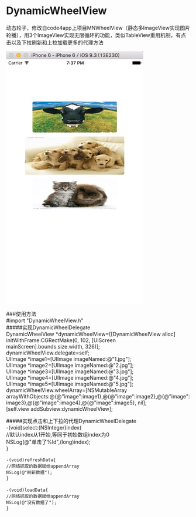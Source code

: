 # DynamicWheelView
动态轮子，修改自code4app上项目MNWheelView（静态多ImageView实现图片轮播），用3个ImageView实现无限循环的功能，类似TableView重用机制，有点击以及下拉刷新和上拉加载更多的代理方法  

![Image](https://github.com/HelloiWorld/DynamicWheelView/blob/master/DynamicWheelView/Assets.xcassets/2AA67A66-7EFF-40E3-B917-888EB9469492.imageset/2AA67A66-7EFF-40E3-B917-888EB9469492.png)

###使用方法  
    #import "DynamicWheelView.h"   
#####实现DynamicWheelDelegate  
    DynamicWheelView *dynamicWheelView=[[DynamicWheelView alloc] initWithFrame:CGRectMake(0, 102, [UIScreen mainScreen].bounds.size.width, 326)];  
    dynamicWheelView.delegate=self;  
    UIImage *image1=[UIImage imageNamed:@"1.jpg"];  
    UIImage *image2=[UIImage imageNamed:@"2.jpg"];  
    UIImage *image3=[UIImage imageNamed:@"3.jpg"];  
    UIImage *image4=[UIImage imageNamed:@"4.jpg"];  
    UIImage *image5=[UIImage imageNamed:@"5.jpg"];  
    dynamicWheelView.wheelArray=[NSMutableArray arrayWithObjects:@{@"image":image1},@{@"image":image2},@{@"image":image3},@{@"image":image4},@{@"image":image5}, nil];  
    [self.view addSubview:dynamicWheelView];  
  
#####实现点击和上下拉的代理DynamicWheelDelegate  
    -(void)select:(NSInteger)index{  
    //默认index从1开始,等同于初始数组index为0  
    NSLog(@"单击了%ld",(long)index);  
    }  
  
    -(void)refreshData{  
    //网络抓取的数据赋给appendArray  
    NSLog(@"刷新数据");
    }  
  
    -(void)loadData{  
    //网络抓取的数据赋给appendArray  
    NSLog(@"没有数据了");  
    }  

